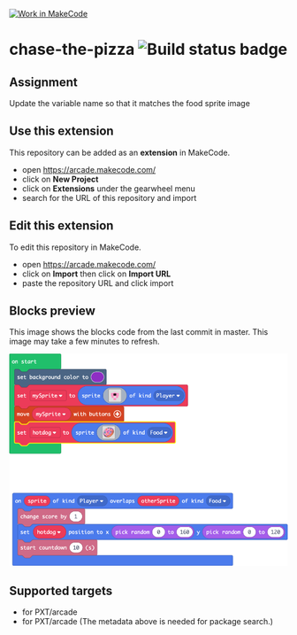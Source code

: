 [![Work in MakeCode](https://classroom.github.com/assets/work-in-make-code-46eb539bcdc54ff4682c9f84a178d570a59fd821693cb33b02a3e5220eed4e48.svg)](https://classroom.github.com/online_ide?assignment_repo_id=12777645&assignment_repo_type=AssignmentRepo)
# chase-the-pizza ![Build status badge](https://github.com/arelia/chase-the-pizza/workflows/MakeCode/badge.svg)

## Assignment
Update the variable name so that it matches the food sprite image

## Use this extension

This repository can be added as an **extension** in MakeCode.

* open https://arcade.makecode.com/
* click on **New Project**
* click on **Extensions** under the gearwheel menu
* search for the URL of this repository and import

## Edit this extension

To edit this repository in MakeCode.

* open https://arcade.makecode.com/
* click on **Import** then click on **Import URL**
* paste the repository URL and click import

## Blocks preview

This image shows the blocks code from the last commit in master.
This image may take a few minutes to refresh.

![A rendered view of the blocks](https://raw.githubusercontent.com/ULL-MFP-AET/makecode-template/master/.makecode/blocks.png)

## Supported targets

* for PXT/arcade
* for PXT/arcade
(The metadata above is needed for package search.)

